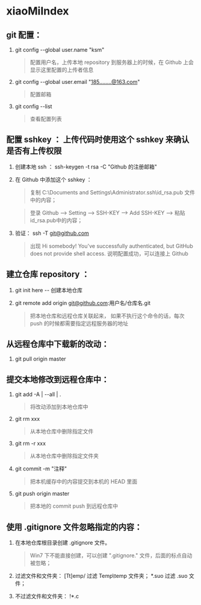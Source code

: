 # xiaoMiIndex

## git 配置：

1. git config --global user.name "ksm"

	> 配置用户名，上传本地 repository 到服务器上的时候，在 Github 上会显示这里配置的上传者信息
	
2. git config --global user.email "185........@163.com"

	> 配置邮箱

3. git config --list   

	> 查看配置列表


## 配置 sshkey ： 上传代码时使用这个 sshkey 来确认是否有上传权限

1. 创建本地 ssh ： ssh-keygen -t rsa -C "Github 的注册邮箱"

2. 在 Github 中添加这个 sshkey ：

	> 复制  C:\Documents and Settings\Administrator\.ssh\id_rsa.pub 文件中的内容；

	> 登录 Github --> Setting  --> SSH-KEY --> Add SSH-KEY --> 粘贴id_rsa.pub中的内容；

3. 验证： ssh -T git@github.com

	> 出现 Hi somebody! You've successfully authenticated, but GitHub does not provide shell access. 说明配置成功，可以连接上 Github
        

## 建立仓库 repository ：

1. git init here       -- 创建本地仓库

2. git remote add origin git@github.com:用户名/仓库名.git

	> 把本地仓库和远程仓库关联起来， 如果不执行这个命令的话，每次 push 的时候都需要指定远程服务器的地址

                    
## 从远程仓库中下载新的改动：

1. git pull origin master


## 提交本地修改到远程仓库中：

1. git add -A | --all | . 
	> 将改动添加到本地仓库中

2. git rm xxx
	> 从本地仓库中删除指定文件

3. git rm -r xxx

	> 从本地仓库中删除指定文件夹

4. git commit -m "注释"

	> 把本机缓存中的内容提交到本机的 HEAD 里面

5. git push origin master

	> 把本地的 commit push 到远程仓库中


## 使用 .gitignore 文件忽略指定的内容：

1. 在本地仓库根目录创建 .gitignore 文件。

	> Win7 下不能直接创建，可以创建 ".gitignore." 文件，后面的标点自动被忽略；

2. 过滤文件和文件夹： [Tt]emp/ 过滤 Temp\temp 文件夹； *.suo 过滤 .suo 文件；

3. 不过滤文件和文件夹： !*.c